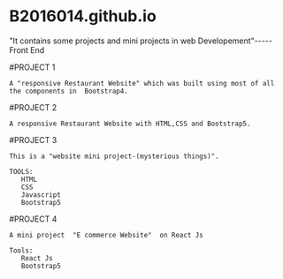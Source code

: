 # B2016014.github.io

"It contains some projects and mini projects in web Developement"-----Front End

#PROJECT 1

    A "responsive Restaurant Website" which was built using most of all the components in  Bootstrap4.
    
#PROJECT 2

    A responsive Restaurant Website with HTML,CSS and Bootstrap5.
    
#PROJECT 3
     
    This is a "website mini project-(mysterious things)".
    
    TOOLS:
       HTML
       CSS
       Javascript
       Bootstrap5
       
#PROJECT 4
   
    A mini project  "E commerce Website"  on React Js
    
    Tools:
       React Js
       Bootstrap5
     
     
   
